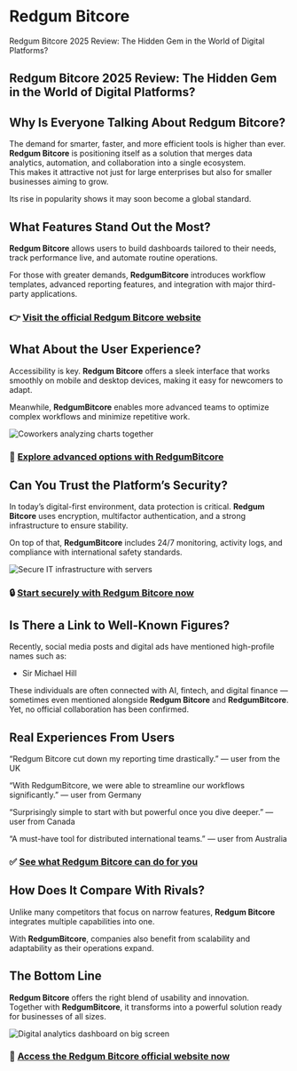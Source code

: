 # Redgum Bitcore
Redgum Bitcore 2025 Review: The Hidden Gem in the World of Digital Platforms?
## Redgum Bitcore 2025 Review: The Hidden Gem in the World of Digital Platforms?

## Why Is Everyone Talking About Redgum Bitcore?
The demand for smarter, faster, and more efficient tools is higher than ever. **Redgum Bitcore** is positioning itself as a solution that merges data analytics, automation, and collaboration into a single ecosystem.  
This makes it attractive not just for large enterprises but also for smaller businesses aiming to grow.  

Its rise in popularity shows it may soon become a global standard.

## What Features Stand Out the Most?
**Redgum Bitcore** allows users to build dashboards tailored to their needs, track performance live, and automate routine operations.  

For those with greater demands, **RedgumBitcore** introduces workflow templates, advanced reporting features, and integration with major third-party applications.

### 👉 **[Visit the official Redgum Bitcore website](https://redgumbitcore.net)**

## What About the User Experience?
Accessibility is key. **Redgum Bitcore** offers a sleek interface that works smoothly on mobile and desktop devices, making it easy for newcomers to adapt.  

Meanwhile, **RedgumBitcore** enables more advanced teams to optimize complex workflows and minimize repetitive work.

![Coworkers analyzing charts together](https://images.pexels.com/photos/3184638/pexels-photo-3184638.jpeg?auto=compress&cs=tinysrgb&w=1170&h=780&dpr=1)

### 🔗 **[Explore advanced options with RedgumBitcore](https://redgumbitcore.net)**

## Can You Trust the Platform’s Security?
In today’s digital-first environment, data protection is critical. **Redgum Bitcore** uses encryption, multifactor authentication, and a strong infrastructure to ensure stability.  

On top of that, **RedgumBitcore** includes 24/7 monitoring, activity logs, and compliance with international safety standards.

![Secure IT infrastructure with servers](https://www.stratospherenetworks.com/blog/wp-content/uploads/2017/03/servers.jpg)

### 🔒 **[Start securely with Redgum Bitcore now](https://redgumbitcore.net)**

## Is There a Link to Well-Known Figures?
Recently, social media posts and digital ads have mentioned high-profile names such as:  

- Sir Michael Hill  

These individuals are often connected with AI, fintech, and digital finance — sometimes even mentioned alongside **Redgum Bitcore** and **RedgumBitcore**. Yet, no official collaboration has been confirmed.

## Real Experiences From Users
“Redgum Bitcore cut down my reporting time drastically.” — user from the UK  

“With RedgumBitcore, we were able to streamline our workflows significantly.” — user from Germany  

“Surprisingly simple to start with but powerful once you dive deeper.” — user from Canada  

“A must-have tool for distributed international teams.” — user from Australia  

### ✅ **[See what Redgum Bitcore can do for you](https://redgumbitcore.net)**

## How Does It Compare With Rivals?
Unlike many competitors that focus on narrow features, **Redgum Bitcore** integrates multiple capabilities into one.  

With **RedgumBitcore**, companies also benefit from scalability and adaptability as their operations expand.

## The Bottom Line
**Redgum Bitcore** offers the right blend of usability and innovation.  
Together with **RedgumBitcore**, it transforms into a powerful solution ready for businesses of all sizes.  

![Digital analytics dashboard on big screen](https://a2digitalhub.com.br/wp-content/uploads/marketing-dashboard.jpg)

### 🚀 **[Access the Redgum Bitcore official website now](https://redgumbitcore.net)**

